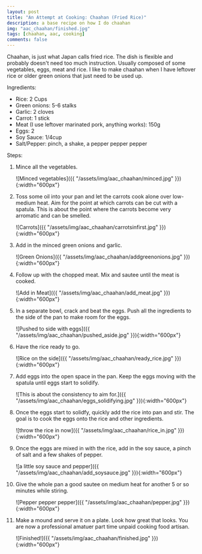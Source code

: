 ```yaml
---
layout: post
title: "An Attempt at Cooking: Chaahan (Fried Rice)"
description: a base recipe on how I do chaahan
img: "aac_chaahan/finished.jpg"
tags: [chaahan, aac, cooking]
comments: false
---
```


Chaahan, is just what Japan calls fried rice. The dish is flexible and probably doesn't need too much instruction. Usually composed of some vegetables, eggs, meat and rice. I like to make chaahan when I have leftover rice or older green onions that just need to be used up.

Ingredients:
- Rice: 2 Cups
- Green onions: 5-6 stalks
- Garlic: 2 cloves
- Carrot: 1 stick
- Meat (I use leftover marinated pork, anything works): 150g
- Eggs: 2
- Soy Sauce: 1/4cup
- Salt/Pepper: pinch, a shake, a pepper pepper pepper


Steps:
1. Mince all the vegetables.

    ![Minced vegetables]({{ "/assets/img/aac_chaahan/minced.jpg" }}){:width="600px"}

2. Toss some oil into your pan and let the carrots cook alone over low-medium heat. Aim for the point at which carrots can be cut with a spatula. This is about the point where the carrots become very arromatic and can be smelled.

    ![Carrots]({{ "/assets/img/aac_chaahan/carrotsinfirst.jpg" }}){:width="600px"}

3. Add in the minced green onions and garlic.

    ![Green Onions]({{ "/assets/img/aac_chaahan/addgreenonions.jpg" }}){:width="600px"}

4. Follow up with the chopped meat. Mix and sautee until the meat is cooked.

    ![Add in Meat]({{ "/assets/img/aac_chaahan/add_meat.jpg" }}){:width="600px"}

5. In a separate bowl, crack and beat the eggs. Push all the ingredients to the side of the pan to make room for the eggs.

    ![Pushed to side with eggs]({{ "/assets/img/aac_chaahan/pushed_aside.jpg" }}){:width="600px"}

8. Have the rice ready to go.

    ![Rice on the side]({{ "/assets/img/aac_chaahan/ready_rice.jpg" }}){:width="600px"}

9. Add eggs into the open space in the pan. Keep the eggs moving with the spatula until eggs start to solidify.

    ![This is about the consistency to aim for.]({{ "/assets/img/aac_chaahan/eggs_solidifying.jpg" }}){:width="600px"}

10. Once the eggs start to solidfy, quickly add the rice into pan and stir. The goal is to cook the eggs onto the rice and other ingredients.

    ![throw the rice in now]({{ "/assets/img/aac_chaahan/rice_in.jpg" }}){:width="600px"}

11. Once the eggs are mixed in with the rice, add in the soy sauce, a pinch of salt and a few shakes of pepper.

    ![a little soy sauce and pepper]({{ "/assets/img/aac_chaahan/add_soysauce.jpg" }}){:width="600px"}

12. Give the whole pan a good sautee on medium heat for another 5 or so minutes while stiring.

    ![Pepper pepper pepper]({{ "/assets/img/aac_chaahan/pepper.jpg" }}){:width="600px"}

13. Make a mound and serve it on a plate. Look how great that looks. You are now a professional amatuer part time unpaid cooking food artisan.

    ![Finished!]({{ "/assets/img/aac_chaahan/finished.jpg" }}){:width="600px"}

